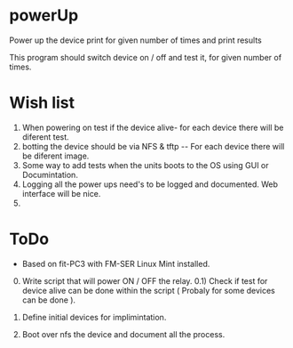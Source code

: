 powerUp
=======

Power up the device print for given number of times and print results

This program should switch device on / off and test it, for given number of times.

Wish list
======

1) When powering on test if the device alive- for each device there will be diferent test.
2) botting the device should be via NFS & tftp -- For each device there will be diferent image.
3) Some way to add tests when the units boots to the OS using GUI or Documintation.
4) Logging all the power ups need's to be logged and documented. Web interface will be nice.
5) 


ToDo
====
- Based on fit-PC3 with FM-SER Linux Mint installed.


0) Write script that will power ON / OFF the relay.
0.1) Check if test for device alive can be done within the script ( Probaly for some devices can be done ).

1) Define initial devices for implimintation.
2) Boot over nfs the device and document all the process.
